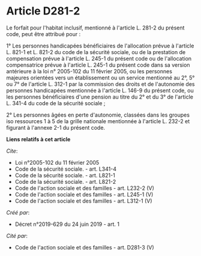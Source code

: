 # Article D281-2

Le forfait pour l'habitat inclusif, mentionné à l'article L. 281-2 du présent code, peut être attribué pour : 

1° Les personnes handicapées bénéficiaires de l'allocation prévue à l'article L. 821-1 et L. 821-2 du code de la sécurité
sociale, ou de la prestation de compensation prévue à l'article L. 245-1 du présent code ou de l'allocation compensatrice
prévue à l'article L. 245-1 du présent code dans sa version antérieure à la loi n° 2005-102 du 11 février 2005, ou les
personnes majeures orientées vers un établissement ou un service mentionné au 2°, 5° ou 7° de l'article L. 312-1 par la
commission des droits et de l'autonomie des personnes handicapées mentionnée à l'article L. 146-9 du présent code, ou les
personnes bénéficiaires d'une pension au titre du 2° et du 3° de l'article L. 341-4 du code de la sécurité sociale ; 

2° Les personnes âgées en perte d'autonomie, classées dans les groupes iso ressources 1 à 5 de la grille nationale mentionnée
à l'article L. 232-2 et figurant à l'annexe 2-1 du présent code.

**Liens relatifs à cet article**

_Cite_:

  - Loi n°2005-102 du 11 février 2005
  - Code de la sécurité sociale. - art. L341-4
  - Code de la sécurité sociale. - art. L821-1
  - Code de la sécurité sociale. - art. L821-2
  - Code de l'action sociale et des familles - art. L232-2 (V)
  - Code de l'action sociale et des familles - art. L245-1 (V)
  - Code de l'action sociale et des familles - art. L312-1 (V)

_Créé par_:

  - Décret n°2019-629 du 24 juin 2019 - art. 1

_Cité par_:

  - Code de l'action sociale et des familles - art. D281-3 (V)
